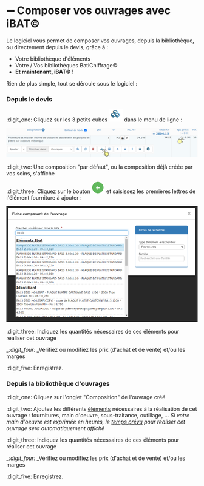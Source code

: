 # ➖ Composer vos ouvrages avec iBAT©

Le logiciel vous permet de composer vos ouvrages, depuis la bibliothèque, ou directement depuis le devis, grâce à :&#x20;

* &#x20;Votre bibliothèque d'éléments
* &#x20;Votre / Vos bibliothèques BatiChiffrage©
* &#x20;**Et maintenant, iBAT© !**



Rien de plus simple, tout se déroule sous le logiciel :&#x20;



### **Depuis le devis**

:digit\_one: Cliquez sur les 3 petits cubes  ![](../../../.gitbook/assets/screenshot-117-.png) dans le menu de ligne :

![](../../../.gitbook/assets/screenshot-118-.png)

:digit\_two: Une composition "par défaut", ou la composition déjà créée par vos soins, s'affiche

:digit\_three: Cliquez sur le bouton![](../../../.gitbook/assets/screenshot-2021-08-19t161919.604.png) et saisissez les premières lettres de l'élément fourniture à ajouter :

![](../../../.gitbook/assets/IBAT113.png)



:digit\_three: Indiquez les quantités nécessaires de ces éléments pour réaliser cet ouvrage

__:digit\_four:_ _Vérifiez ou modifiez les prix (d'achat et de vente) et/ou les marges

:digit\_five: Enregistrez.



### Depuis la bibliothèque d'ouvrages

:digit\_one: Cliquez sur l'onglet "Composition" de l'ouvrage créé

:digit\_two: Ajoutez les différents [éléments](../../bibliotheque-de-chiffrage/la-bibliotheque-delements.md) nécessaires à la réalisation de cet ouvrage : fournitures, main d'oeuvre, sous-traitance, outillage, ... _Si votre main d'oeuvre est exprimée en heures, le _[_temps prévu_](../../les-devis/le-devis-en-details/prevoir-le-temps-passe.md)_ pour réaliser cet ouvrage sera automatiquement affiché_

:digit\_three: Indiquez les quantités nécessaires de ces éléments pour réaliser cet ouvrage

__:digit\_four:_ _Vérifiez ou modifiez les prix (d'achat et de vente) et/ou les marges

:digit\_five: Enregistrez.
